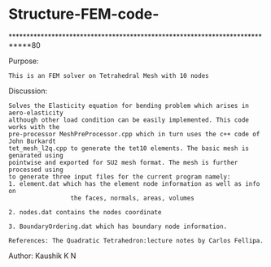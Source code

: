 # Structure-FEM-code-
****************************************************************************80

  Purpose:

    This is an FEM solver on Tetrahedral Mesh with 10 nodes

  Discussion:

    Solves the Elasticity equation for bending problem which arises in aero-elasticity
    although other load condition can be easily implemented. This code works with the 
    pre-processor MeshPreProcessor.cpp which in turn uses the c++ code of John Burkardt
    tet_mesh_l2q.cpp to generate the tet10 elements. The basic mesh is genarated using 
    pointwise and exported for SU2 mesh format. The mesh is further processed using 
    to generate three input files for the current program namely:
    1. element.dat which has the element node information as well as info on 
                     the faces, normals, areas, volumes

    2. nodes.dat contains the nodes coordinate

    3. BoundaryOrdering.dat which has boundary node information.

    References: The Quadratic Tetrahedron:lecture notes by Carlos Fellipa.


   Author: Kaushik K N 

 
